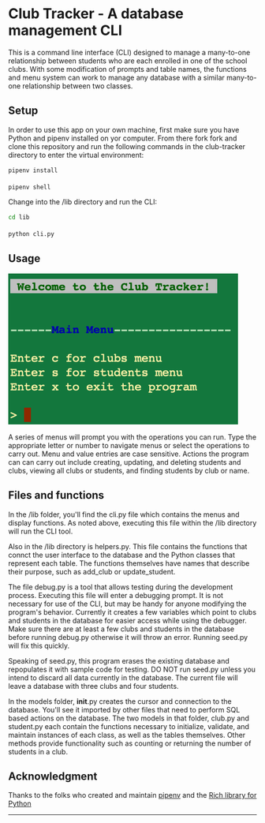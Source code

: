 
# Club Tracker - A database management CLI

This is a command line interface (CLI) designed to manage a many-to-one relationship between students who are each enrolled in one of the school clubs.  With some modification of prompts and table names, the functions and menu system can work to manage any database with a similar many-to-one relationship between two classes.

## Setup

In order to use this app on your own machine, first make sure you have Python and pipenv installed on yor computer.  From there fork fork and clone this repository and run the following commands in the club-tracker directory to enter the virtual environment:

```bash
pipenv install

pipenv shell
```
Change into the /lib directory and run the CLI:

```bash
cd lib

python cli.py
```

## Usage

![](https://github.com/apatari/club-tracker/blob/main/CLIMainMenu.png) 

A series of menus will prompt you with the operations you can run.  Type the appropriate letter or number to navigate menus or select the operations to carry out.  Menu and value entries are case sensitive.  Actions the program can can carry out include creating, updating, and deleting students and clubs, viewing all clubs or students, and finding students by club or name.   

## Files and functions

In the /lib folder, you'll find the cli.py file which contains the menus and display functions.  As noted above, executing this file within the /lib directory will run the CLI tool.  

Also in the /lib directory is helpers.py.  This file contains the functions that connct the user interface to the database and the Python classes that represent each table.  The functions themselves have names that describe their purpose, such as add_club or update_student.  

The file debug.py is a tool that allows testing during the development process.  Executing this file will enter a debugging prompt.  It is not necessary for use of the CLI, but may be handy for anyone modifying the program's behavior.  Currently it creates a few variables which point to clubs and students in the database for easier access while using the debugger.  Make sure there are at least a few clubs and students in the database before running debug.py otherwise it will throw an error.  Running seed.py will fix this quickly. 

Speaking of seed.py, this program erases the existing database and repopulates it with sample code for testing.  DO NOT run seed.py unless you intend to discard all data currently in the database.  The current file will leave a database with three clubs and four students.

In the models folder, __init__.py creates the cursor and connection to the database.  You'll see it imported by other files that need to perform SQL based actions on the database.  The two models in that folder, club.py and student.py each contain the functions necessary to initialize, validate, and maintain instances of each class, as well as the tables themselves.  Other methods provide functionality such as counting or returning the number of students in a club.

## Acknowledgment

Thanks to the folks who created and maintain [pipenv](https://pipenv.pypa.io/en/latest/) and the [Rich library for Python](https://rich.readthedocs.io/en/stable/introduction.html)




---
